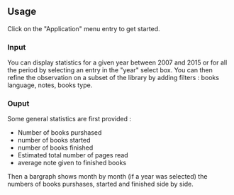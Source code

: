 ## Usage

Click on the "Application" menu entry to get started.

### Input

You can display statistics for a given year between 2007 and 2015 or for all the period by selecting an entry in the "year" select box.
You can then refine the observation on a subset of the library by adding filters : books language, notes, books type.

### Ouput

Some general statistics are first provided :

* Number of books purshased
* number of books started
* number of books finished
* Estimated total number of pages read
* average note given to finished books

Then a bargraph shows month by month (if a year was selected) the numbers of books purshases, started and finished side by side.

